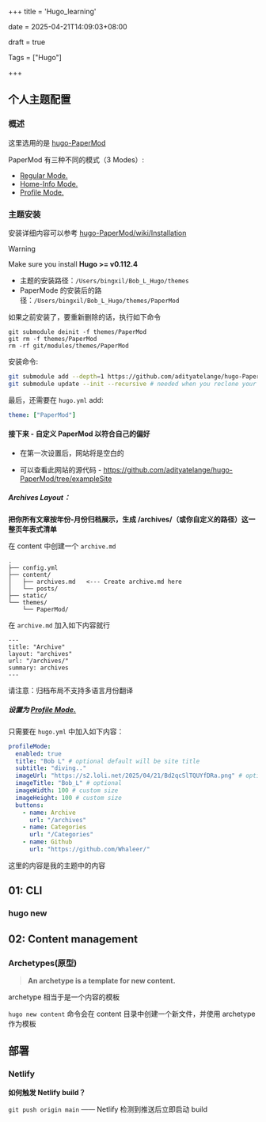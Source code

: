 +++
title = 'Hugo_learning'

date = 2025-04-21T14:09:03+08:00

draft = true

Tags = ["Hugo"]

+++

## 个人主题配置

### 概述

这里选用的是 [hugo-PaperMod](https://github.com/adityatelange/hugo-PaperMod)

PaperMod 有三种不同的模式（3 Modes）:

- [Regular Mode.](https://github.com/adityatelange/hugo-PaperMod/wiki/Features#regular-mode-default-mode)
- [Home-Info Mode.](https://github.com/adityatelange/hugo-PaperMod/wiki/Features#home-info-mode)
- [Profile Mode.](https://github.com/adityatelange/hugo-PaperMod/wiki/Features#profile-mode)

### 主题安装

安装详细内容可以参考 [hugo-PaperMod/wiki/Installation](https://github.com/adityatelange/hugo-PaperMod/wiki/Installation)

> [!WARNING]	
>
> Make sure you install **Hugo >= v0.112.4**

- 主题的安装路径：`/Users/bingxil/Bob_L_Hugo/themes`
- PaperMode 的安装后的路径：`/Users/bingxil/Bob_L_Hugo/themes/PaperMod`

如果之前安装了，要重新删除的话，执行如下命令

```
git submodule deinit -f themes/PaperMod 
git rm -f themes/PaperMod
rm -rf git/modules/themes/PaperMod
```

安装命令:

```bash
git submodule add --depth=1 https://github.com/adityatelange/hugo-PaperMod.git themes/PaperMod
git submodule update --init --recursive # needed when you reclone your repo (submodules may not get cloned automatically)
```

最后，还需要在 `hugo.yml` add: 

```yaml
theme: ["PaperMod"]
```

#### 接下来 - 自定义 PaperMod 以符合自己的偏好

- 在第一次设置后，网站将是空白的

- 可以查看此网站的源代码 - https://github.com/adityatelange/hugo-PaperMod/tree/exampleSite

##### Archives Layout：

**把你所有文章按年份‑月份归档展示，生成 /archives/（或你自定义的路径）这一整页年表式清单**

在 content 中创建一个 `archive.md`

```
.
├── config.yml
├── content/
│   ├── archives.md   <--- Create archive.md here
│   └── posts/
├── static/
└── themes/
    └── PaperMod/
```

在 `archive.md` 加入如下内容就行

```
---
title: "Archive"
layout: "archives"
url: "/archives/"
summary: archives
---
```

请注意：归档布局不支持多语言月份翻译

##### 设置为 [Profile Mode.](https://github.com/adityatelange/hugo-PaperMod/wiki/Features#profile-mode)

只需要在 `hugo.yml` 中加入如下内容：

```yaml
profileMode:
  enabled: true
  title: "Bob L" # optional default will be site title
  subtitle: "diving.."
  imageUrl: "https://s2.loli.net/2025/04/21/Bd2qcSlTQUYfDRa.png" # optional
  imageTitle: "Bob_L" # optional
  imageWidth: 100 # custom size
  imageHeight: 100 # custom size
  buttons:
    - name: Archive
      url: "/archives"
    - name: Categories
      url: "/Categories"
    - name: Github
      url: "https://github.com/Whaleer/"
```

这里的内容是我的主题中的内容



## 01: CLI

### hugo new





## 02: Content management

### Archetypes(原型)

> **An archetype is a template for new content.**

archetype 相当于是一个内容的模板

`hugo new content` 命令会在 content 目录中创建一个新文件，并使用 archetype 作为模板





## 部署

### Netlify

**如何触发 Netlify build？**

`git push origin main` —— Netlify 检测到推送后立即启动 build

